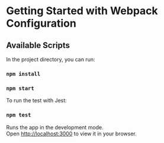 # Getting Started with Webpack Configuration

## Available Scripts

In the project directory, you can run:

### `npm install`
### `npm start`

To run the test with Jest:

### `npm test`


Runs the app in the development mode.\
Open [http://localhost:3000](http://localhost:3000) to view it in your browser.
